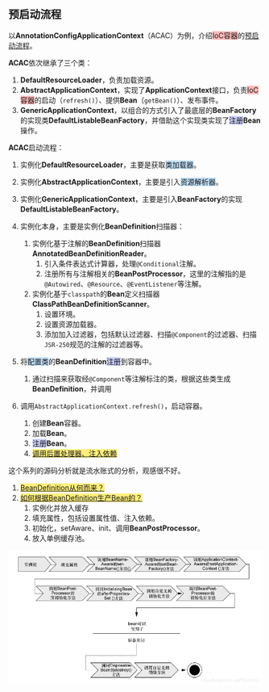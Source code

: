 ## 预启动流程

以**AnnotationConfigApplicationContext**（ACAC）为例，介绍<span style=background:#ffb8b8>IoC容器</span>的[预启动流程](https://mp.weixin.qq.com/s?__biz=MzA4ODI0MTIxOA==&mid=2257483769&idx=1&sn=9ba6435401f9a96c8bf7ae65894ab2a5&scene=21#wechat_redirect)。

**ACAC**依次继承了三个类：

1. **DefaultResourceLoader**，负责加载资源。
2. **AbstractApplicationContext**，实现了**ApplicationContext**接口，负责<span style=background:#ffb8b8>IoC容器</span>的启动（`refresh()`）、提供**Bean**（`getBean()`）、发布事件。
3. **GenericApplicationContext**，以组合的方式引入了最底层的**BeanFactory**的实现类**DefaultListableBeanFactory**，并借助这个实现类实现了<span style=background:#c9ccff>注册</span>**Bean**操作。

**ACAC**启动流程：

1. 实例化**DefaultResourceLoader**，主要是获取<span style=background:#c2e2ff>类加载器</span>。
2. 实例化**AbstractApplicationContext**，主要是引入<span style=background:#c2e2ff>资源解析器</span>。
3. 实例化**GenericApplicationContext**，主要是引入**BeanFactory**的实现**DefaultListableBeanFactory**。
4. 实例化本身，主要是实例化**BeanDefinition**扫描器：

   1. 实例化基于注解的**BeanDefinition**扫描器**AnnotatedBeanDefinitionReader**。
      1. 引入条件表达式计算器，处理`@Conditional`注解。
      2. 注册所有与注解相关的**BeanPostProcessor**，这里的注解指的是`@Autowired`、`@Resource`、`@EventListener`等注解。
   2. 实例化基于`classpath`的**Bean**定义扫描器**ClassPathBeanDefinitionScanner**。
      1. 设置环境。
      2. 设置资源加载器。
      3. 添加加入过滤器，包括默认过滤器、扫描`@Component`的过滤器、扫描`JSR-250`规范的注解的过滤器等。
5. 将<span style=background:#c2e2ff>配置类</span>的**BeanDefinition**<span style=background:#c9ccff>注册</span>到容器中。
   1. 通过扫描来获取经`@Component`等注解标注的类，根据这些类生成**BeanDefinition**，并调用
6. 调用`AbstractApplicationContext.refresh()`，启动容器。

   1. 创建**Bean**容器。
   2. 加载**Bean**。
   3. <span style=background:#c9ccff>注册</span>**Bean**。
   4. <span style=background:#ffee7c>[调用后置处理器、注入依赖](https://zhuanlan.zhihu.com/p/138328035)</span>
   



这个系列的源码分析就是流水账式的分析，观感很不好。

1. <span style=background:#ffee7c>[BeanDefinition从何而来？](https://mp.weixin.qq.com/s?__biz=MzA4ODI0MTIxOA==&mid=2257484189&idx=1&sn=2117d0151f9de4e48ff201ad8de27a23&scene=21#wechat_redirect)</span>
2. <span style=background:#ffee7c>[如何根据BeanDefinition生产Bean的？](https://mp.weixin.qq.com/s?__biz=MzA4ODI0MTIxOA==&mid=2257484591&idx=1&sn=ce92f4f1cf538d754c19708d7e7ae173&scene=21#wechat_redirect)</span>
   1. 实例化并放入缓存
   2. 填充属性，包括设置属性值、注入依赖。
   3. 初始化，setAware、init、调用**BeanPostProcessor**。
   4. 放入单例缓存池。

![](../images/5/bean-lifecycle.png)
